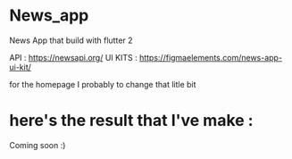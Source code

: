 # News_app

News App that build with flutter 2

API : https://newsapi.org/
UI KITS : https://figmaelements.com/news-app-ui-kit/

for the homepage I probably to change that litle bit

# here's the result that I've make :

Coming soon :)

